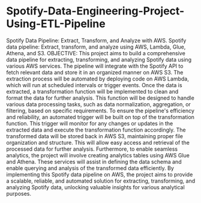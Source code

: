 # Spotify-Data-Engineering-Project-Using-ETL-Pipeline
Spotify Data Pipeline: Extract, Transform, and Analyze with AWS.
Spotify data pipeline: Extract, transform, and analyze using AWS, Lambda, Glue, Athena, and S3.
OBJECTIVE:
This project aims to build a comprehensive data pipeline for extracting, transforming, and analyzing Spotify data using various AWS services. The pipeline will integrate with the Spotify API to fetch relevant data and store it in an organized manner on AWS S3. The extraction process will be automated by deploying code on AWS Lambda, which will run at scheduled intervals or trigger events.
Once the data is extracted, a transformation function will be implemented to clean and format the data for further analysis. This function will be designed to handle various data processing tasks, such as data normalization, aggregation, or filtering, based on specific requirements.
To ensure the pipeline's efficiency and reliability, an automated trigger will be built on top of the transformation function. This trigger will monitor for any changes or updates in the extracted data and execute the transformation function accordingly.
The transformed data will be stored back in AWS S3, maintaining proper file organization and structure. This will allow easy access and retrieval of the processed data for further analysis.
Furthermore, to enable seamless analytics, the project will involve creating analytics tables using AWS Glue and Athena. These services will assist in defining the data schema and enable querying and analysis of the transformed data efficiently.
By implementing this Spotify data pipeline on AWS, the project aims to provide a scalable, reliable, and automated solution for extracting, transforming, and analyzing Spotify data, unlocking valuable insights for various analytical purposes.
